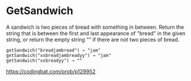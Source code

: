 # GetSandwich
A sandwich is two pieces of bread with something in between. Return the string that is between the first and last appearance of "bread" in the given string, or return the empty string "" if there are not two pieces of bread.
```
getSandwich("breadjambread") → "jam"
getSandwich("xxbreadjambreadyy") → "jam"
getSandwich("xxbreadyy") → ""
```
https://codingbat.com/prob/p129952